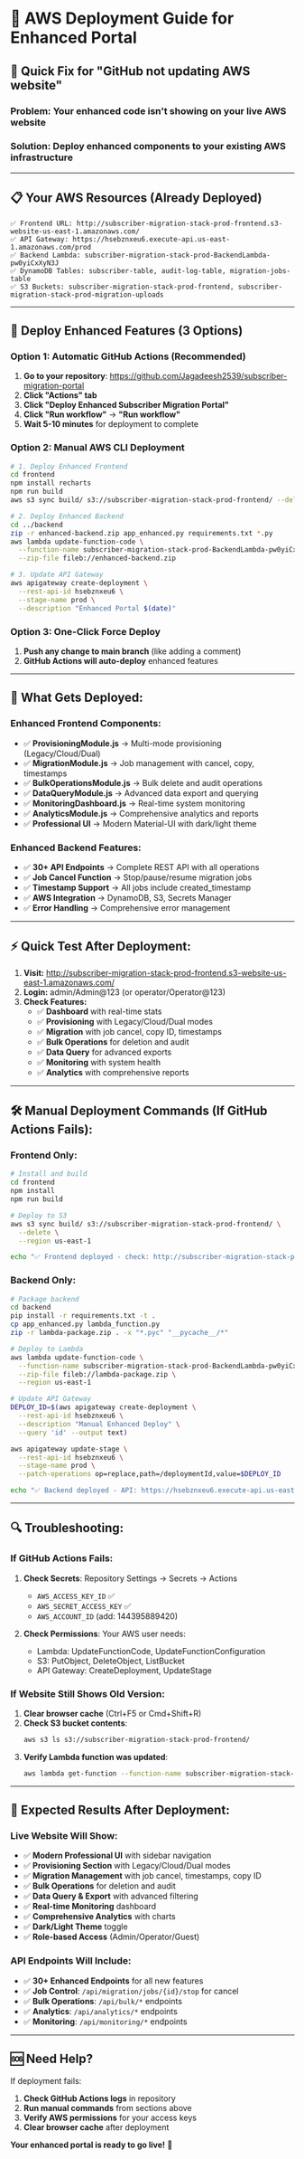 # 🚀 AWS Deployment Guide for Enhanced Portal

## 🎯 **Quick Fix for "GitHub not updating AWS website"**

### **Problem:** Your enhanced code isn't showing on your live AWS website
### **Solution:** Deploy enhanced components to your existing AWS infrastructure

---

## 📋 **Your AWS Resources (Already Deployed)**

```
✅ Frontend URL: http://subscriber-migration-stack-prod-frontend.s3-website-us-east-1.amazonaws.com/
✅ API Gateway: https://hsebznxeu6.execute-api.us-east-1.amazonaws.com/prod
✅ Backend Lambda: subscriber-migration-stack-prod-BackendLambda-pw0yiCxXyN3J
✅ DynamoDB Tables: subscriber-table, audit-log-table, migration-jobs-table
✅ S3 Buckets: subscriber-migration-stack-prod-frontend, subscriber-migration-stack-prod-migration-uploads
```

---

## 🚀 **Deploy Enhanced Features (3 Options)**

### **Option 1: Automatic GitHub Actions (Recommended)**

1. **Go to your repository**: https://github.com/Jagadeesh2539/subscriber-migration-portal
2. **Click "Actions" tab**
3. **Click "Deploy Enhanced Subscriber Migration Portal"**
4. **Click "Run workflow"** → **"Run workflow"**
5. **Wait 5-10 minutes** for deployment to complete

### **Option 2: Manual AWS CLI Deployment**

```bash
# 1. Deploy Enhanced Frontend
cd frontend
npm install recharts
npm run build
aws s3 sync build/ s3://subscriber-migration-stack-prod-frontend/ --delete

# 2. Deploy Enhanced Backend
cd ../backend
zip -r enhanced-backend.zip app_enhanced.py requirements.txt *.py
aws lambda update-function-code \
  --function-name subscriber-migration-stack-prod-BackendLambda-pw0yiCxXyN3J \
  --zip-file fileb://enhanced-backend.zip

# 3. Update API Gateway
aws apigateway create-deployment \
  --rest-api-id hsebznxeu6 \
  --stage-name prod \
  --description "Enhanced Portal $(date)"
```

### **Option 3: One-Click Force Deploy**

1. **Push any change to main branch** (like adding a comment)
2. **GitHub Actions will auto-deploy** enhanced features

---

## 🔧 **What Gets Deployed:**

### **Enhanced Frontend Components:**
- ✅ **ProvisioningModule.js** → Multi-mode provisioning (Legacy/Cloud/Dual)
- ✅ **MigrationModule.js** → Job management with cancel, copy, timestamps
- ✅ **BulkOperationsModule.js** → Bulk delete and audit operations
- ✅ **DataQueryModule.js** → Advanced data export and querying
- ✅ **MonitoringDashboard.js** → Real-time system monitoring
- ✅ **AnalyticsModule.js** → Comprehensive analytics and reports
- ✅ **Professional UI** → Modern Material-UI with dark/light theme

### **Enhanced Backend Features:**
- ✅ **30+ API Endpoints** → Complete REST API with all operations
- ✅ **Job Cancel Function** → Stop/pause/resume migration jobs
- ✅ **Timestamp Support** → All jobs include created_timestamp
- ✅ **AWS Integration** → DynamoDB, S3, Secrets Manager
- ✅ **Error Handling** → Comprehensive error management

---

## ⚡ **Quick Test After Deployment:**

1. **Visit:** http://subscriber-migration-stack-prod-frontend.s3-website-us-east-1.amazonaws.com/
2. **Login:** admin/Admin@123 (or operator/Operator@123)
3. **Check Features:**
   - ✅ **Dashboard** with real-time stats
   - ✅ **Provisioning** with Legacy/Cloud/Dual modes
   - ✅ **Migration** with job cancel, copy ID, timestamps
   - ✅ **Bulk Operations** for deletion and audit
   - ✅ **Data Query** for advanced exports
   - ✅ **Monitoring** with system health
   - ✅ **Analytics** with comprehensive reports

---

## 🛠 **Manual Deployment Commands (If GitHub Actions Fails):**

### **Frontend Only:**
```bash
# Install and build
cd frontend
npm install
npm run build

# Deploy to S3
aws s3 sync build/ s3://subscriber-migration-stack-prod-frontend/ \
  --delete \
  --region us-east-1

echo "✅ Frontend deployed - check: http://subscriber-migration-stack-prod-frontend.s3-website-us-east-1.amazonaws.com/"
```

### **Backend Only:**
```bash
# Package backend
cd backend
pip install -r requirements.txt -t .
cp app_enhanced.py lambda_function.py
zip -r lambda-package.zip . -x "*.pyc" "__pycache__/*"

# Deploy to Lambda
aws lambda update-function-code \
  --function-name subscriber-migration-stack-prod-BackendLambda-pw0yiCxXyN3J \
  --zip-file fileb://lambda-package.zip \
  --region us-east-1

# Update API Gateway
DEPLOY_ID=$(aws apigateway create-deployment \
  --rest-api-id hsebznxeu6 \
  --description "Manual Enhanced Deploy" \
  --query 'id' --output text)

aws apigateway update-stage \
  --rest-api-id hsebznxeu6 \
  --stage-name prod \
  --patch-operations op=replace,path=/deploymentId,value=$DEPLOY_ID

echo "✅ Backend deployed - API: https://hsebznxeu6.execute-api.us-east-1.amazonaws.com/prod"
```

---

## 🔍 **Troubleshooting:**

### **If GitHub Actions Fails:**
1. **Check Secrets**: Repository Settings → Secrets → Actions
   - `AWS_ACCESS_KEY_ID` ✅
   - `AWS_SECRET_ACCESS_KEY` ✅
   - `AWS_ACCOUNT_ID` (add: 144395889420)

2. **Check Permissions**: Your AWS user needs:
   - Lambda: UpdateFunctionCode, UpdateFunctionConfiguration
   - S3: PutObject, DeleteObject, ListBucket
   - API Gateway: CreateDeployment, UpdateStage

### **If Website Still Shows Old Version:**
1. **Clear browser cache** (Ctrl+F5 or Cmd+Shift+R)
2. **Check S3 bucket contents**:
   ```bash
   aws s3 ls s3://subscriber-migration-stack-prod-frontend/
   ```
3. **Verify Lambda function was updated**:
   ```bash
   aws lambda get-function --function-name subscriber-migration-stack-prod-BackendLambda-pw0yiCxXyN3J
   ```

---

## 🎉 **Expected Results After Deployment:**

### **Live Website Will Show:**
- ✅ **Modern Professional UI** with sidebar navigation
- ✅ **Provisioning Section** with Legacy/Cloud/Dual modes
- ✅ **Migration Management** with job cancel, timestamps, copy ID
- ✅ **Bulk Operations** for deletion and audit
- ✅ **Data Query & Export** with advanced filtering
- ✅ **Real-time Monitoring** dashboard
- ✅ **Comprehensive Analytics** with charts
- ✅ **Dark/Light Theme** toggle
- ✅ **Role-based Access** (Admin/Operator/Guest)

### **API Endpoints Will Include:**
- ✅ **30+ Enhanced Endpoints** for all new features
- ✅ **Job Control**: `/api/migration/jobs/{id}/stop` for cancel
- ✅ **Bulk Operations**: `/api/bulk/*` endpoints
- ✅ **Analytics**: `/api/analytics/*` endpoints
- ✅ **Monitoring**: `/api/monitoring/*` endpoints

---

## 🆘 **Need Help?**

If deployment fails:
1. **Check GitHub Actions logs** in repository
2. **Run manual commands** from sections above
3. **Verify AWS permissions** for your access keys
4. **Clear browser cache** after deployment

**Your enhanced portal is ready to go live!** 🚀